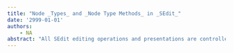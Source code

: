 ```yaml
---
title: "Node _Types_ and _Node Type Methods_ in _SEdit_"
date: '2999-01-01'
authors: 
    - NA
abstract: "All SEdit editing operations and presentations are controlled by methods associated with classes of nodes in the edit tree. By defining a new class of nodes with appropriate methods, or modifying an existing class, SEdit may be configured for a wide range of editing tasks. This document describes the programming involved in defining such a class, using the basic Interlisp-D type definitions as examples."
---
```


